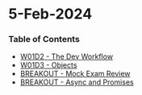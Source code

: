 # 5-Feb-2024

### Table of Contents
* [W01D2 - The Dev Workflow](/w01d2_dev_workflow/)
* [W01D3 - Objects](/w01d3_objects/)
* [BREAKOUT - Mock Exam Review](/breakout-mock-exam-review/)
* [BREAKOUT - Async and Promises](/breakout-async-and-promises/)
